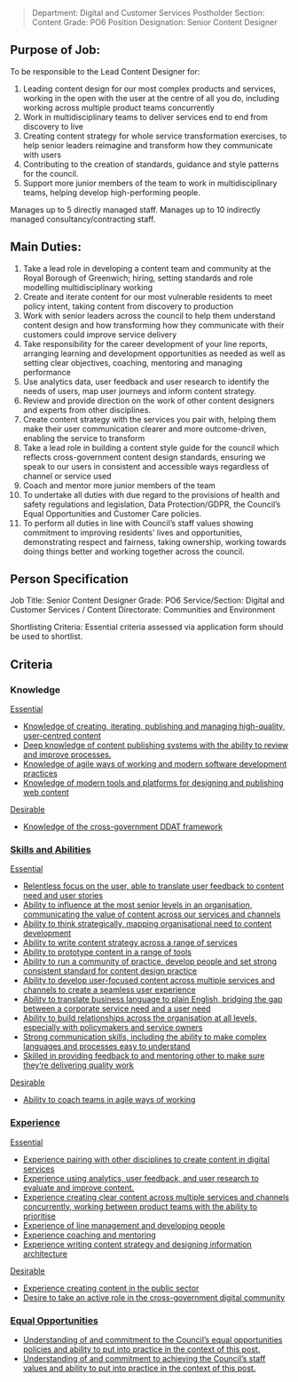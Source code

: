 


>Department: Digital and Customer Services
>Postholder Section: Content
>Grade: PO6
>Position Designation: Senior Content Designer

## Purpose of Job:
To be responsible to the Lead Content Designer for:
1.  Leading content design for our most complex products and services, working in the open with the user at the centre of all you do, including working across multiple product teams concurrently    
2.  Work in multidisciplinary teams to deliver services end to end from discovery to live    
3.  Creating content strategy for whole service transformation exercises, to help senior leaders reimagine and transform how they communicate with users    
4.  Contributing to the creation of standards, guidance and style patterns for the council.    
5.  Support more junior members of the team to work in multidisciplinary teams, helping develop high-performing people.

Manages up to 5 directly managed staff.
Manages up to 10 indirectly managed consultancy/contracting staff.

## Main Duties:
1.  Take a lead role in developing a content team and community at the Royal Borough of Greenwich; hiring, setting standards and role modelling multidisciplinary working    
2.  Create and iterate content for our most vulnerable residents to meet policy intent, taking content from discovery to production    
3.  Work with senior leaders across the council to help them understand content design and how transforming how they communicate with their customers could improve service delivery    
4.  Take responsibility for the career development of your line reports, arranging learning and development opportunities as needed as well as setting clear objectives, coaching, mentoring and managing performance    
5.  Use analytics data, user feedback and user research to identify the needs of users, map user journeys and inform content strategy.    
6.  Review and provide direction on the work of other content designers and experts from other disciplines.    
7.  Create content strategy with the services you pair with, helping them make their user communication clearer and more outcome-driven, enabling the service to transform    
8.  Take a lead role in building a content style guide for the council which reflects cross-government content design standards, ensuring we speak to our users in consistent and accessible ways regardless of channel or service used    
9.  Coach and mentor more junior members of the team    
10.  To undertake all duties with due regard to the provisions of health and safety regulations and legislation, Data Protection/GDPR, the Council’s Equal Opportunities and Customer Care policies.    
11.  To perform all duties in line with Council’s staff values showing commitment to improving residents’ lives and opportunities, demonstrating respect and fairness, taking ownership, working towards doing things better and working together across the council.

## Person Specification
Job Title: Senior Content Designer
Grade: PO6
Service/Section: Digital and Customer Services / Content
Directorate: Communities and Environment

Shortlisting Criteria: Essential criteria assessed via application form should be used to shortlist.

## Criteria
### Knowledge
<u>Essential
-   Knowledge of creating, iterating, publishing and managing high-quality, user-centred content    
-   Deep knowledge of content publishing systems with the ability to review and improve processes.    
-   Knowledge of agile ways of working and modern software development practices    
-   Knowledge of modern tools and platforms for designing and publishing web content

<u>Desirable
-   Knowledge of the cross-government DDAT framework
    
### Skills and Abilities
<u>Essential
-   Relentless focus on the user, able to translate user feedback to content need and user stories    
-   Ability to influence at the most senior levels in an organisation, communicating the value of content across our services and channels    
-   Ability to think strategically, mapping organisational need to content development    
-   Ability to write content strategy across a range of services
-   Ability to prototype content in a range of tools    
-   Ability to run a community of practice, develop people and set strong consistent standard for content design practice    
-   Ability to develop user-focused content across multiple services and channels to create a seamless user experience    
-   Ability to translate business language to plain English, bridging the gap between a corporate service need and a user need    
-   Ability to build relationships across the organisation at all levels, especially with policymakers and service owners    
-   Strong communication skills, including the ability to make complex languages and processes easy to understand    
-   Skilled in providing feedback to and mentoring other to make sure they’re delivering quality work

<u>Desirable
-   Ability to coach teams in agile ways of working
    
### Experience
<u>Essential
-   Experience pairing with other disciplines to create content in digital services    
-   Experience using analytics, user feedback, and user research to evaluate and improve content.    
-   Experience creating clear content across multiple services and channels concurrently, working between product teams with the ability to prioritise    
-   Experience of line management and developing people    
-   Experience coaching and mentoring    
-   Experience writing content strategy and designing information architecture

<u>Desirable
-   Experience creating content in the public sector    
-   Desire to take an active role in the cross-government digital community
    
### Equal Opportunities
-   Understanding of and commitment to the Council’s equal opportunities policies and ability to put into practice in the context of this post.    
-   Understanding of and commitment to achieving the Council’s staff values and ability to put into practice in the context of this post.
